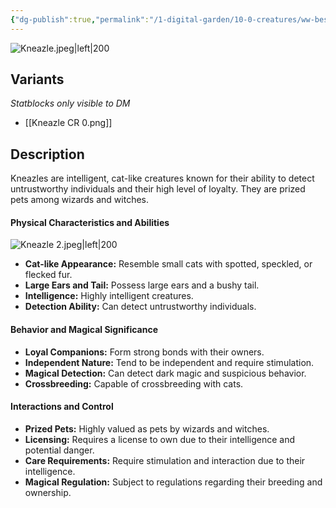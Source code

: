 ```yaml
---
{"dg-publish":true,"permalink":"/1-digital-garden/10-0-creatures/ww-bestiary/kneazle/","tags":["#creature","beast"]}
---
```


![Kneazle.jpeg|left|200](/img/user/1%20DIGITAL%20GARDEN/10.0%20CREATURES/(Attachments)/WW%20Bestiary/Kneazle.jpeg)

## Variants
*Statblocks only visible to DM*
- [[Kneazle CR 0.png]]

## Description

Kneazles are intelligent, cat-like creatures known for their ability to detect untrustworthy individuals and their high level of loyalty. They are prized pets among wizards and witches.

#### Physical Characteristics and Abilities
![Kneazle 2.jpeg|left|200](/img/user/1%20DIGITAL%20GARDEN/10.0%20CREATURES/(Attachments)/WW%20Bestiary/Kneazle%202.jpeg)
* **Cat-like Appearance:** Resemble small cats with spotted, speckled, or flecked fur.
* **Large Ears and Tail:** Possess large ears and a bushy tail.
* **Intelligence:** Highly intelligent creatures.
* **Detection Ability:** Can detect untrustworthy individuals.

#### Behavior and Magical Significance

* **Loyal Companions:** Form strong bonds with their owners.
* **Independent Nature:** Tend to be independent and require stimulation.
* **Magical Detection:** Can detect dark magic and suspicious behavior.
* **Crossbreeding:** Capable of crossbreeding with cats.

#### Interactions and Control

* **Prized Pets:** Highly valued as pets by wizards and witches.
* **Licensing:** Requires a license to own due to their intelligence and potential danger.
* **Care Requirements:** Require stimulation and interaction due to their intelligence.
* **Magical Regulation:** Subject to regulations regarding their breeding and ownership.